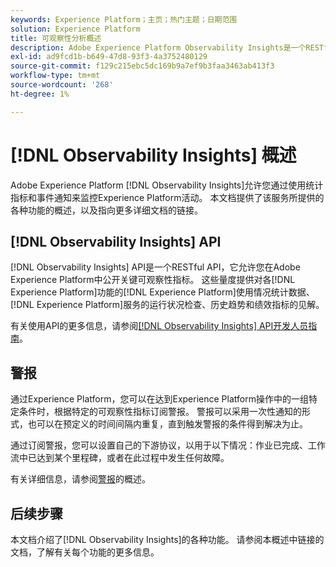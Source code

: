 ```yaml
---
keywords: Experience Platform；主页；热门主题；日期范围
solution: Experience Platform
title: 可观察性分析概述
description: Adobe Experience Platform Observability Insights是一个RESTful API，允许您公开Experience Platform活动上的关键量度。 这些指标可深入分析Experience Platform使用统计数据、Experience Platform服务的运行状况检查、历史趋势和各种Experience Platform功能的性能指标。
exl-id: ad9fcd1b-b649-47d8-93f3-4a3752480129
source-git-commit: f129c215ebc5dc169b9a7ef9b3faa3463ab413f3
workflow-type: tm+mt
source-wordcount: '268'
ht-degree: 1%

---
```


# [!DNL Observability Insights] 概述

Adobe Experience Platform [!DNL Observability Insights]允许您通过使用统计指标和事件通知来监控Experience Platform活动。 本文档提供了该服务所提供的各种功能的概述，以及指向更多详细文档的链接。

## [!DNL Observability Insights] API

[!DNL Observability Insights] API是一个RESTful API，它允许您在Adobe Experience Platform中公开关键可观察性指标。 这些量度提供对各[!DNL Experience Platform]功能的[!DNL Experience Platform]使用情况统计数据、[!DNL Experience Platform]服务的运行状况检查、历史趋势和绩效指标的见解。

有关使用API的更多信息，请参阅[[!DNL Observability Insights] API开发人员指南](./api/overview.md)。

## 警报

通过Experience Platform，您可以在达到Experience Platform操作中的一组特定条件时，根据特定的可观察性指标订阅警报。 警报可以采用一次性通知的形式，也可以在预定义的时间间隔内重复，直到触发警报的条件得到解决为止。

通过订阅警报，您可以设置自己的下游协议，以用于以下情况：作业已完成、工作流中已达到某个里程碑，或者在此过程中发生任何故障。

有关详细信息，请参阅[警报](./alerts/overview.md)的概述。

## 后续步骤

本文档介绍了[!DNL Observability Insights]的各种功能。 请参阅本概述中链接的文档，了解有关每个功能的更多信息。

